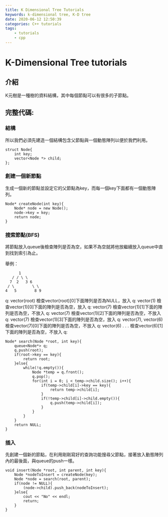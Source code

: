 ```yaml
---
title: K Dimensional Tree Tutorials
keywords: k-dimensional tree, K-D tree
date: 2020-06-12 12:50:39
categories: C++ tutorials
tags: 
    - tutorials
    - cpp
---
```

# K-Dimensional Tree tutorials

## 介紹
K元樹是一種樹的資料結構，其中每個節點可以有很多的子節點。
<!-- more -->
## 完整代碼:
<script src="https://gist.github.com/Daviswww/bde0499460a088ad106e51154c6630f2.js"></script>

### 結構
所以我們必須先建造一個結構包含父節點與一個動態陣列以便於我們利用。

```
struct Node{
    int key;
    vector<Node *> child;
};
```
### 創建一個新節點
生成一個新的節點並設定它的父節點為key，而每一個key下面都有一個動態陣列。
```
Node* createNode(int key){
    Node* node = new Node();
    node->key = key;
    return node;
}
```
### 搜索節點(BFS)
將節點放入queue後檢查陣列是否為空，如果不為空就將他放繼續放入queue中直到找到索引為止。

舉例：
```
      1
   / / \ \
  7  2   3 6
 / \        \ \
4   5        8 9
```
q: vector(root)
檢查vector(root)[0]下面陣列是否為NULL，放入
q: vector(1)
檢查vector(1)[0]下面的陣列是否為空，放入
q: vector(7)
檢查vector(1)[1]下面的陣列是否為空，不放入
q: vector(7)
檢查vector(1)[2]下面的陣列是否為空，不放入
q: vector(7)
檢查vector(1)[3]下面的陣列是否為空，放入
q: vector(7), vector(6)
檢查vector(7)[0]下面的陣列是否為空，不放入
q: vector(6)
.
.
.
檢查vector(6)[1]下面的陣列是否為空，不放入
q:

```
Node* search(Node *root, int key){
    queue<Node*> q;
    q.push(root);
    if(root->key == key){
        return root;
    }else{
        while(!q.empty()){
            Node *temp = q.front();
            q.pop();
            for(int i = 0; i < temp->child.size(); i++){
                if(temp->child[i]->key == key){
                    return temp->child[i];
                }
                if(!temp->child[i]->child.empty()){
                    q.push(temp->child[i]);
                }
            }
        }
    }
    return NULL;
}
```

### 插入
先創建一個新的節點，在利用剛剛寫好的查詢功能搜尋父節點，接著放入動態陣列內的最後面，與queue的push一樣。
```
void insert(Node *root, int parent, int key){
    Node *nodeToInsert = createNode(key);
    Node *node = search(root, parent);
    if(node != NULL){
        (node->child).push_back(nodeToInsert);
    }else{
        cout << "No" << endl;
        return;
    }
}
```